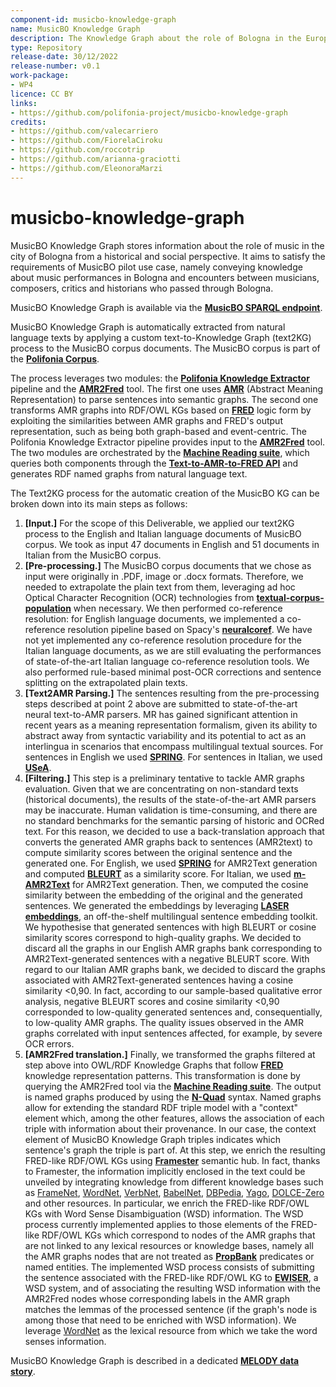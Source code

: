 ```yaml
---
component-id: musicbo-knowledge-graph
name: MusicBO Knowledge Graph
description: The Knowledge Graph about the role of Bologna in the European musical landscape.
type: Repository
release-date: 30/12/2022
release-number: v0.1
work-package: 
- WP4
licence: CC BY
links:
- https://github.com/polifonia-project/musicbo-knowledge-graph
credits:
- https://github.com/valecarriero
- https://github.com/FiorelaCiroku
- https://github.com/roccotrip
- https://github.com/arianna-graciotti
- https://github.com/EleonoraMarzi
---
```


# musicbo-knowledge-graph
MusicBO Knowledge Graph stores information about the role of music in the city of Bologna from a historical and social perspective. It aims to satisfy the requirements of MusicBO pilot use case, namely conveying knowledge about music performances in Bologna and encounters between musicians, composers, critics and historians who passed through Bologna.

MusicBO Knowledge Graph is available via the **[MusicBO SPARQL endpoint](https://polifonia.disi.unibo.it/musicbo/sparql)**.

MusicBO Knowledge Graph is automatically extracted from natural language texts by applying a custom text-to-Knowledge Graph (text2KG) process to the MusicBO corpus documents. The MusicBO corpus is part of the **[Polifonia Corpus](https://github.com/polifonia-project/Polifonia-Corpus)**. 

The process leverages two modules: the **[Polifonia Knowledge Extractor](https://github.com/polifonia-project/Polifonia-Knowledge-Extractor)** pipeline and the **[AMR2Fred](https://github.com/infovillasimius/amr2Fred)** tool. The first one uses **[AMR](https://github.com/amrisi/amr-guidelines/blob/master/amr.md)** (Abstract Meaning Representation) to parse sentences into semantic graphs. The second one transforms AMR graphs into RDF/OWL KGs based on **[FRED](http://wit.istc.cnr.it/stlab-tools/fred/demo/)** logic form by exploiting the similarities between AMR graphs and FRED's output representation, such as being both graph-based and event-centric. The Polifonia Knowledge Extractor pipeline provides input to the **[AMR2Fred](https://github.com/infovillasimius/amr2Fred)** tool. The two modules are orchestrated by the **[Machine Reading suite](https://github.com/anuzzolese/machine-reading)**, which queries both components through the **[Text-to-AMR-to-FRED API](http://framester.istc.cnr.it/txt-amr-fred/api/docs)** and generates RDF named graphs from natural language text.

The Text2KG process for the automatic creation of the MusicBO KG can be broken down into its main steps as follows:

1. **[Input.]** For the scope of this Deliverable, we applied our text2KG process to the English and Italian language documents of MusicBO corpus. We took as input 47 documents in English and 51 documents in Italian from the MusicBO corpus.
2. **[Pre-processing.]** The MusicBO corpus documents that we chose as input were originally in .PDF, image or .docx formats. Therefore, we needed to extrapolate the plain text from them, leveraging ad hoc Optical Character Recognition (OCR) technologies from **[textual-corpus-population](https://github.com/polifonia-project/textual-corpus-population)** when necessary. We then performed co-reference resolution: for English language documents, we implemented a co-reference resolution pipeline based on Spacy's **[neuralcoref](https://spacy.io/universe/project/neuralcoref)**. We have not yet implemented any co-reference resolution procedure for the Italian language documents, as we are still evaluating the performances of state-of-the-art Italian language co-reference resolution tools. We also performed rule-based minimal post-OCR corrections and sentence splitting on the extrapolated plain texts. 
3. **[Text2AMR Parsing.]** The sentences resulting from the pre-processing steps described at point 2 above are submitted to state-of-the-art neural text-to-AMR parsers. MR has gained significant attention in recent years as a meaning representation formalism, given its ability to abstract away from syntactic variability and its potential to act as an interlingua in scenarios that encompass multilingual textual sources. For sentences in English we used **[SPRING](http://nlp.uniroma1.it/spring/)**. For sentences in Italian, we used **[USeA](https://github.com/SapienzaNLP/usea)**.
4. **[Filtering.]** This step is a preliminary tentative to tackle AMR graphs evaluation. Given that we are concentrating on non-standard texts (historical documents), the results of the state-of-the-art AMR parsers may be inaccurate. Human validation is time-consuming, and there are no standard benchmarks for the semantic parsing of historic and OCRed text. For this reason, we decided to use a back-translation approach that converts the generated AMR graphs back to sentences (AMR2text) to compute similarity scores between the original sentence and the generated one. For English, we used **[SPRING](http://nlp.uniroma1.it/spring/)** for AMR2Text generation and computed **[BLEURT](https://github.com/google-research/bleurt)** as a similarity score. For Italian, we used **[m-AMR2Text](https://github.com/UKPLab/m-AMR2Text)** for AMR2Text generation. Then, we computed the cosine similarity between the embedding of the original and the generated sentences. We generated the embeddings by leveraging **[LASER embeddings](https://github.com/yannvgn/laserembeddings)**, an off-the-shelf multilingual sentence embedding toolkit. We hypothesise that generated sentences with high BLEURT or cosine similarity scores correspond to high-quality graphs. We decided to discard all the graphs in our English AMR graphs bank corresponding to AMR2Text-generated sentences with a negative BLEURT score. With regard to our Italian AMR graphs bank, we decided to discard the graphs associated with AMR2Text-generated sentences having a cosine similarity <0,90. In fact, according to our sample-based qualitative error analysis, negative BLEURT scores and cosine similarity <0,90 corresponded to low-quality generated sentences and, consequentially, to low-quality AMR graphs. The quality issues observed in the AMR graphs correlated with input sentences affected, for example, by severe OCR errors.
5. **[AMR2Fred translation.]** Finally, we transformed the graphs filtered at step above into OWL/RDF Knowledge Graphs that follow **[FRED](http://wit.istc.cnr.it/stlab-tools/fred/demo/)** knowledge representation patterns. This transformation is done by querying the AMR2Fred tool via the **[Machine Reading suite](https://github.com/anuzzolese/machine-reading)**. The output is named graphs produced by using the **[N-Quad](https://www.w3.org/TR/n-quads/)** syntax. Named graphs allow for extending the standard RDF triple model with a "context" element which, among the other features, allows the association of each triple with information about their provenance. In our case, the context element of MusicBO Knowledge Graph triples indicates which sentence's graph the triple is part of. At this step, we enrich the resulting FRED-like RDF/OWL KGs using **[Framester](http://etna.istc.cnr.it/framester_web/)** semantic hub. In fact, thanks to Framester, the information implicitly enclosed in the text could be unveiled by integrating knowledge from different knowledge bases such as [FrameNet](https://framenet.icsi.berkeley.edu/fndrupal/), [WordNet](https://wordnet.princeton.edu/), [VerbNet](https://verbs.colorado.edu/verbnet/), [BabelNet](https://babelnet.org/), [DBPedia](https://www.dbpedia.org/), [Yago](https://www.mpi-inf.mpg.de/departments/databases-and-information-systems/research/yago-naga/yago/), [DOLCE-Zero](http://www.ontologydesignpatterns.org/ont/d0.owl) and other resources. In particular, we enrich the FRED-like RDF/OWL KGs with Word Sense Disambiguation (WSD) information. The WSD process currently implemented applies to those elements of the FRED-like RDF/OWL KGs which correspond to nodes of the AMR graphs that are not linked to any lexical resources or knowledge bases, namely all the AMR graphs nodes that are not treated as **[PropBank](http://propbank.github.io/)** predicates or named entities. The implemented WSD process consists of submitting the sentence associated with the FRED-like RDF/OWL KG to **[EWISER](https://github.com/SapienzaNLP/ewiser)**, a WSD system, and of associating the resulting WSD information with the AMR2Fred nodes whose corresponding labels in the AMR graph matches the lemmas of the processed sentence (if the  graph's node is among those that need to be enriched with WSD information). We leverage [WordNet](https://wordnet.princeton.edu/) as the lexical resource from which we take the word senses information.

MusicBO Knowledge Graph is described in a dedicated **[MELODY data story](https://projects.dharc.unibo.it/melody/musicbo/music_in_bologna_textual_corpus_overview)**.
